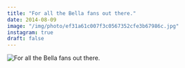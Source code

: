 ```yaml
---
title: "For all the Bella fans out there."
date: 2014-08-09
image: "/img/photo/ef31a61c007f3c0567352cfe3b67986c.jpg"
instagram: true
draft: false
---
```


![For all the Bella fans out there.](/img/photo/ef31a61c007f3c0567352cfe3b67986c.jpg)
